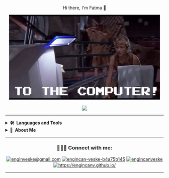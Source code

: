<p align="center">
   Hi there, I'm Fatma 👋
</p>


<p align="center">
<img src="https://raw.githubusercontent.com/FatmaArican/FatmaArican/b734a09ca3976f1edd430f2075c703bdd44b23a3/giphy.gif" width="auto">
</p>




<p align="center">
<img align="center" width="47%" src="https://github-readme-stats.vercel.app/api?username=FatmaArican&show_icons=true&theme=tokyonight" />
</p>

<hr />


<details>
  <summary><b>🛠️&nbsp;&nbsp;Languages&nbsp;and&nbsp;Tools</b></summary>
 
![C#](https://img.shields.io/badge/c%23-%23239120.svg?style=for-the-badge&logo=c-sharp&logoColor=white)

![.Net](https://img.shields.io/badge/.NET-5C2D91?style=for-the-badge&logo=.net&logoColor=white)

![MySQL](https://img.shields.io/badge/mysql-%2300f.svg?style=for-the-badge&logo=mysql&logoColor=white)

![Swagger](https://img.shields.io/badge/-Swagger-%23Clojure?style=for-the-badge&logo=swagger&logoColor=white)

![Hackerrank](https://img.shields.io/badge/-Hackerrank-2EC866?style=for-the-badge&logo=HackerRank&logoColor=white)

![Visual Studio Code](https://img.shields.io/badge/Visual%20Studio%20Code-0078d7.svg?style=for-the-badge&logo=visual-studio-code&logoColor=white)

![Visual Studio](https://img.shields.io/badge/Visual%20Studio-5C2D91.svg?style=for-the-badge&logo=visual-studio&logoColor=white)
   
 </details> 




<details>
  <summary><b>👀&nbsp;&nbsp;About&nbsp;Me</b></summary>
  <br/>
I have a passion for creating new things and keeping my learning experience active. 👩🏻‍💻
I'm currently studying C# and .NET at Patika.dev bootcamp 🖥️ Thanks for stopping by, see you soon

 
</details> 

<hr />

<h3 align="center"> 👨🏻‍💻 Connect with me: </h4>

<p align="center">
<a href="mailto:aricanfatma23@gmail.com" target="blank"><img align="center" src="https://cdn.jsdelivr.net/npm/simple-icons@3.0.1/icons/gmail.svg" alt="enginveske@gmail.com" height="30" width="30" /></a>
<a href="[https://linkedin.com/in/engincan-veske-b4a75b145](https://linkedin.com/in/fatma-ar%C4%B1can-8b77001ba/)" target="blank"><img align="center" src="https://cdn.jsdelivr.net/npm/simple-icons@3.0.1/icons/linkedin.svg" alt="engincan-veske-b4a75b145" height="30" width="30" /></a>   
<a href="https://twitter.com/FatmaArcan13?t=_6A4zzLFiMpQdJmtBGf9ww&s=08" target="blank"><img align="center" src="https://cdn.jsdelivr.net/npm/simple-icons@3.0.1/icons/twitter.svg" alt="engincanveske" height="30" width="30" /></a> 
<a href="https://github.com/FatmaArican" target="blank"><img align="center" src="https://engincanv.github.io/assets/favicon.ico" alt="https://engincanv.github.io/" height="30" width="30" /></a>

</p>

<hr />

